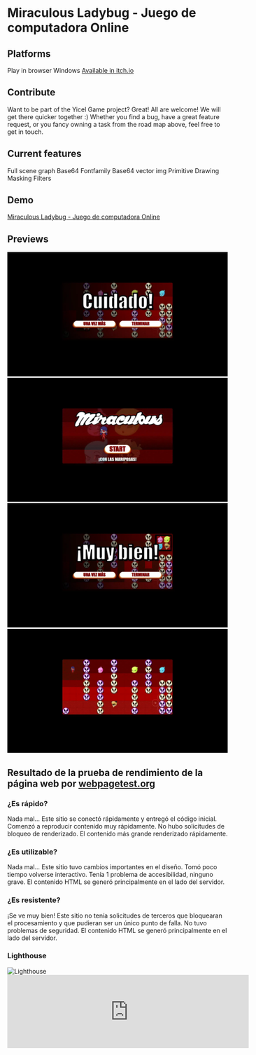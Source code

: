 # Miraculous Ladybug - Juego de computadora Online 

## Platforms
Play in browser Windows 
<a href="https://luisangelmaciel.itch.io/miraculous-ladybug">Available in itch.io</a> 

## Contribute
Want to be part of the Yicel Game project? Great! All are welcome! We will get there quicker together :) Whether you find a bug, have a great feature request, or you fancy owning a task from the road map above, feel free to get in touch.

## Current features
Full scene graph
Base64 Fontfamily
Base64 vector img
Primitive Drawing
Masking
Filters

## Demo
<a href="https://luisangelmaciel.github.io/yicel/" target="_blank"> Miraculous Ladybug - Juego de computadora Online </a>

## Previews
<img src="img/Captura de pantalla miraculous game.webp" alt="Screenshot Miraculous Ladybug - Juego de computadora Online" >
<img src="img/Captura de pantalla miraculous ladybug.webp" alt="Screenshot Miraculous Ladybug - Juego de computadora Online" >
<img src="img/Captura de pantalla miraculous yicel.webp" alt="Screenshot Miraculous Ladybug - Juego de computadora Online" >
<img src="img/Captura de pantalla miraculous.webp" alt="Screenshot Miraculous Ladybug - Juego de computadora Online" >

<!-- Terminar https://github.com/luisangelmaciel/flathub https://docs.flathub.org/docs/for-app-authors/submission/  -->

## Resultado de la prueba de rendimiento de la página web  por <a href="https://www.webpagetest.org/">webpagetest.org</a>

### ¿Es rápido?
Nada mal... Este sitio se conectó rápidamente y entregó el código inicial. Comenzó a reproducir contenido muy rápidamente. No hubo solicitudes de bloqueo de renderizado. El contenido más grande renderizado rápidamente.

### ¿Es utilizable?
Nada mal... Este sitio tuvo cambios importantes en el diseño. Tomó poco tiempo volverse interactivo. Tenía 1 problema de accesibilidad, ninguno grave. El contenido HTML se generó principalmente en el lado del servidor.


### ¿Es resistente?
¡Se ve muy bien! Este sitio no tenía solicitudes de terceros que bloquearan el procesamiento y que pudieran ser un único punto de falla. No tuvo problemas de seguridad. El contenido HTML se generó principalmente en el lado del servidor.

### Lighthouse
<img src="" alt="Lighthouse" >

<iframe frameborder="0" src="https://itch.io/embed/2260028?dark=true" width="552" height="167"><a href="https://luisangelmaciel.itch.io/miraculous-ladybug">Miraculous Ladybug - Juego de computadora Online by heyLuisAngel</a></iframe>

